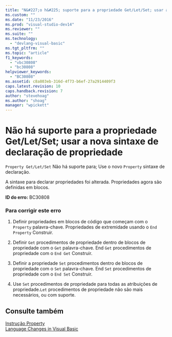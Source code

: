 ```yaml
---
title: "N&#227;o h&#225; suporte para a propriedade Get/Let/Set; usar a nova sintaxe de declara&#231;&#227;o de propriedade | Microsoft Docs"
ms.custom: ""
ms.date: "11/23/2016"
ms.prod: "visual-studio-dev14"
ms.reviewer: ""
ms.suite: ""
ms.technology: 
  - "devlang-visual-basic"
ms.tgt_pltfrm: ""
ms.topic: "article"
f1_keywords: 
  - "vbc30808"
  - "bc30808"
helpviewer_keywords: 
  - "BC30808"
ms.assetid: c8a803eb-316d-4f73-b6ef-27a2914409f3
caps.latest.revision: 10
caps.handback.revision: 7
author: "stevehoag"
ms.author: "shoag"
manager: "wpickett"
---
```

# N&#227;o h&#225; suporte para a propriedade Get/Let/Set; usar a nova sintaxe de declara&#231;&#227;o de propriedade
`Property Get/Let/Set` Não há suporte para; Use o novo `Property` sintaxe de declaração.  
  
 A sintaxe para declarar propriedades foi alterada. Propriedades agora são definidas em blocos.  
  
 **ID do erro:** BC30808  
  
### Para corrigir este erro  
  
1.  Definir propriedades em blocos de código que começam com o `Property` palavra\-chave. Propriedades de extremidade usando o `End Property` Construir.  
  
2.  Definir `Get` procedimentos de propriedade dentro de blocos de propriedade com o `Get` palavra\-chave. End `Get` procedimentos de propriedade com o `End Get` Construir.  
  
3.  Definir a propriedade `Set` procedimentos dentro de blocos de propriedade com o `Set` palavra\-chave. End `Set` procedimentos de propriedade com o `End Set` Construir.  
  
4.  Use `Set` procedimentos de propriedade para todas as atribuições de propriedade.`Let` procedimentos de propriedade não são mais necessários, ou com suporte.  
  
## Consulte também  
 [Instrução Property](../../visual-basic/language-reference/statements/property-statement.md)   
 [Language Changes in Visual Basic](http://msdn.microsoft.com/pt-br/a1be4461-a0e4-4a88-a32c-dcad41ed119a)